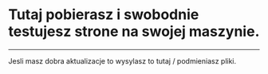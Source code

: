 # Tutaj pobierasz i swobodnie testujesz strone na swojej maszynie.  
---
Jesli masz dobra aktualizacje to wysylasz to tutaj / podmieniasz pliki.
